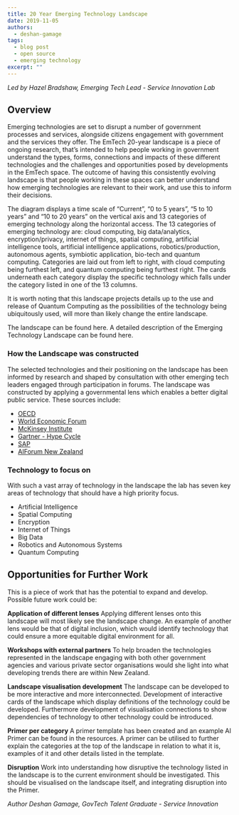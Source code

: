 ```yaml
---
title: 20 Year Emerging Technology Landscape
date: 2019-11-05
authors:
  - deshan-gamage
tags:
  - blog post
  - open source
  - emerging technology
excerpt: ""
---
```

*Led by Hazel Bradshaw, Emerging Tech Lead - Service Innovation Lab*

## Overview

Emerging technologies are set to disrupt a number of government processes and services, alongside citizens engagement with government and the services they offer. The EmTech 20-year landscape is a piece of ongoing research, that’s intended to help people working in government understand the types, forms, connections and impacts of these different technologies and the challenges and opportunities posed by developments in the EmTech space. The outcome of having this consistently evolving landscape is that people working in these spaces can better understand how emerging technologies are relevant to their work, and use this to inform their decisions.

The diagram displays a time scale of “Current”, “0 to 5 years”, “5 to 10 years” and “10 to 20 years” on the vertical axis and 13 categories of emerging technology along the horizontal access. The 13 categories of emerging technology are: cloud computing, big data/analytics, encryption/privacy, internet of things, spatial computing, artificial intelligence tools, artificial intelligence applications, robotics/production, autonomous agents, symbiotic application, bio-tech and quantum computing. Categories are laid out from left to right, with cloud computing being furthest left, and quantum computing being furthest right. The cards underneath each category display the specific technology which falls under the category listed in one of the 13 columns.

It is worth noting that this landscape projects details up to the use and release of Quantum Computing as the possibilities of the technology being ubiquitously used, will more than likely change the entire landscape.

The landscape can be found here.
A detailed description of the Emerging Technology Landscape can be found here.

### How the Landscape was constructed

The selected technologies and their positioning on the landscape has been informed by research and shaped by consultation with other emerging tech leaders engaged through participation in forums.  The landscape was constructed by applying a governmental lens which enables a better digital public service.
These sources include:

- [OECD](https://www.oecd.org/sti/emerging-tech/) 
- [World Economic Forum](https://www.weforum.org/agenda/2019/07/these-are-the-top-10-emerging-technologies-of-2019/)
- [McKinsey Institute](https://www.mckinsey.com/business-functions/mckinsey-digital/our-insights/disruptive-technologies)
- [Gartner - Hype Cycle](https://www.gartner.com/en/documents/3887767)
- [SAP](https://www.sap.com/australia/trends.html)
- [AIForum New Zealand](https://aiforum.org.nz/)

### Technology to focus on

With such a vast array of technology in the landscape the lab has seven key areas of technology that should have a high priority focus.

- Artificial Intelligence
- Spatial Computing
- Encryption
- Internet of Things
- Big Data
- Robotics and Autonomous Systems
- Quantum Computing

## Opportunities for Further Work

This is a piece of work that has the potential to expand and develop. 
Possible future work could be:

**Application of different lenses**
Applying different lenses onto this landscape will most likely see the landscape change. An example of another lens would be that of digital inclusion, which would identify technology that could ensure a more equitable digital environment for all. 

**Workshops with external partners** 
To help broaden the technologies represented in the landscape engaging with both other government agencies and various private sector organisations would she light into what developing trends there are within New Zealand.

**Landscape visualisation development**
The landscape can be developed to be more interactive and more interconnected. Development of interactive cards of the landscape which display definitions of the technology could be developed. 
Furthermore development of visualisation connections to show dependencies of technology to other technology could be introduced. 

**Primer per category** 
A primer template has been created and an example AI Primer can be found in the resources. A primer can be utilised to further explain the categories at the top of the landscape in relation to what it is, examples of it and other details listed in the template.

**Disruption**
Work into understanding how disruptive the technology listed in the landscape is to the current environment should be investigated. This should be visualised on the landscape itself, and integrating disruption into the Primer. 


*Author
Deshan Gamage, GovTech Talent Graduate - Service Innovation*
